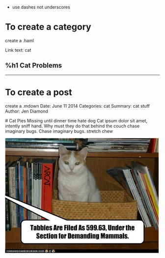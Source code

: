 * use dashes not underscores

# To create a category
create a <blog-category>.haml

Link text: cat

%h1 Cat Problems
------------------------------------------
-------------------------------------

# To create a post
create a <blogpost-title>.mdown
Date: June 11 2014
Categories: cat
Summary: cat stuff
Author: Jen Diamond

\# Cat Pies
Missing until dinner time hate dog
Cat ipsum dolor sit amet, intently sniff hand. Why must they do that behind the couch chase imaginary bugs. Chase imaginary bugs.  stretch chew 


![tabby](attachments/tabbybook.jpg)
